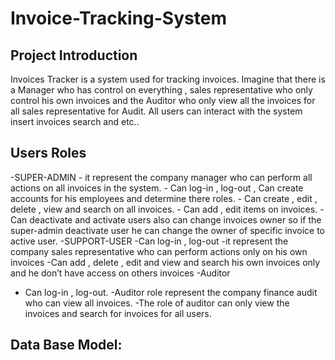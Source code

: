 # Invoice-Tracking-System
## Project Introduction
Invoices Tracker is a system used for tracking invoices.
Imagine that there is a Manager who has control on everything  ,
sales representative who only control his own invoices and 
the Auditor who only view all the invoices for all sales representative for Audit.
All users can interact with the system insert invoices search and etc..

## Users Roles

-SUPER-ADMIN
    - it represent the company manager who can perform all actions on all invoices in the system.
    - Can log-in , log-out , Can create accounts for his employees and determine there roles.
    - Can create , edit , delete , view and search on all invoices.
    - Can add , edit items on invoices.
    - Can deactivate and activate users also can change invoices owner so if the super-admin deactivate user he can change the owner of specific invoice to active user. 
-SUPPORT-USER
  -Can log-in , log-out
  -it represent the company sales representative who can perform actions only on his own invoices
  -Can add , delete , edit and view and search his own invoices only and he don’t have access on others invoices
-Auditor
  - Can log-in , log-out.
  -Auditor role represent the company finance audit who can view all invoices.
  -The role of auditor can only view the invoices and search for invoices for all users.

## Data Base Model:


